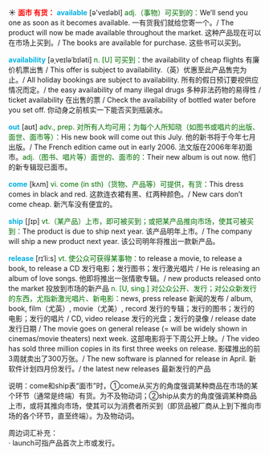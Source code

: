 ☀ <font color="red">**面市 有货：**</font>
<font color="sky blue">**available**</font> [ə'veɪləbl] 
<font color="rgb(227, 108, 9)">adj.（事物）可买到的：</font>We’ll send you one as soon as it becomes available. 一有货我们就给您寄一个。/ The product will now be made available throughout the market. 这种产品现在可以在市场上买到。/ The books are available for purchase. 这些书可以买到。
           
<font color="sky blue">**availability**</font> [əˌveɪləˈbɪləti]
<font color="rgb(227, 108, 9)">n. [U] 可买到：</font>the availability of cheap flights 有廉价机票出售 / This offer is subject to availability.（英）优惠至此产品售完为止。/ All holiday bookings are subject to availability. 所有的假日预订要视供应情况而定。/ the easy availability of many illegal drugs 多种非法药物的易得性 / ticket availability 在出售的票 / Check the availability of bottled water before you set off. 你动身之前核实一下能否买到瓶装水。

<font color="sky blue">**out**</font> [aʊt] 
<font color="rgb(227, 108, 9)">adv., prep. 对所有人均可用；为每个人所知晓（如图书或唱片的出版、面世、面市等）：</font>His new book will come out this July. 他的新书将于今年七月出版。/ The French edition came out in early 2006. 法文版在2006年年初面市。<font color="rgb(227, 108, 9)">adj.（图书、唱片等）面世的、面市的：</font>Their new album is out now. 他们的新专辑现已面市。

<font color="sky blue">**come**</font> [kʌm] 
<font color="rgb(227, 108, 9)">vi. come (in sth)（货物、产品等）可提供，有货：</font>This dress comes in black and red. 这款连衣裙有黑、红两种颜色。/ New cars don’t come cheap. 新汽车没有便宜的。

<font color="sky blue">**ship**</font> [ʃɪp] 
<font color="rgb(227, 108, 9)">vt.（某产品）上市，即可被买到；或把某产品推向市场，使其可被买到：</font>The product is due to ship next year. 该产品明年上市。/ The company will ship a new product next year. 该公司明年将推出一款新产品。
           
<font color="sky blue">**release**</font> [rɪˈli:s]
<font color="rgb(227, 108, 9)">vt. 使公众可获得某事物：</font>to release a movie, to release a book, to release a CD 发行电影；发行图书；发行激光唱片 / He is releasing an album of love songs. 他即将推出一张情歌专辑。/ new products released onto the market 投放到市场的新产品 <font color="rgb(227, 108, 9)">n. [U, sing.] 对公众公开、发行；对公众新发行的东西，尤指新激光唱片、新电影：</font>news, press release 新闻的发布 / album, book, film（尤英）, movie（尤美）, record 发行的专辑；发行的图书；发行的电影；发行的唱片 / CD, video release 发行的光盘；发行的录像 / release date 发行日期 / The movie goes on general release (= will be widely shown in cinemas/movie theaters) next week. 这部电影将于下周公开上映。/ The video has sold three million copies in its first three weeks on release. 影碟推出的前3周就卖出了300万张。/ The new software is planned for release in April. 新软件计划四月份发行。/ the latest new releases 最新发行的产品

说明：come和ship表“面市”时，①come从买方的角度强调某种商品在市场的某个环节（通常是终端）有货。为不及物动词；②ship从卖方的角度强调某种商品上市，或将其推向市场，使其可以为消费者所买到（即货品被厂商从上到下推向市场的各个环节，直至终端）。为及物动词。
   
周边词汇补充：   
· launch可指产品首次上市或发行。


